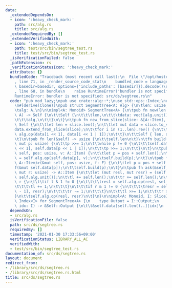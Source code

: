 ```yaml
---
data:
  _extendedDependsOn:
  - icon: ':heavy_check_mark:'
    path: src/alg.rs
    title: src/alg.rs
  _extendedRequiredBy: []
  _extendedVerifiedWith:
  - icon: ':heavy_check_mark:'
    path: test/src/bin/segtree_test.rs
    title: test/src/bin/segtree_test.rs
  _isVerificationFailed: false
  _pathExtension: rs
  _verificationStatusIcon: ':heavy_check_mark:'
  attributes: {}
  bundledCode: "Traceback (most recent call last):\n  File \"/opt/hostedtoolcache/Python/3.9.1/x64/lib/python3.9/site-packages/onlinejudge_verify/documentation/build.py\"\
    , line 71, in _render_source_code_stat\n    bundled_code = language.bundle(stat.path,\
    \ basedir=basedir, options={'include_paths': [basedir]}).decode()\n  File \"/opt/hostedtoolcache/Python/3.9.1/x64/lib/python3.9/site-packages/onlinejudge_verify/languages/user_defined.py\"\
    , line 68, in bundle\n    raise RuntimeError('bundler is not specified: {}'.format(path.as_posix()))\n\
    RuntimeError: bundler is not specified: src/ds/segtree.rs\n"
  code: "pub mod lazy;\npub use crate::alg::*;\nuse std::ops::Index;\nuse std::slice::SliceIndex;\n\
    \n#[derive(Clone)]\npub struct SegmentTree<A: Alg> {\n\tlen: usize,\n\tdata: Vec<A::Item>,\n\
    \talg: A,\n}\n\nimpl<A: Monoid> SegmentTree<A> {\n\tpub fn new(len: usize, alg:\
    \ A) -> Self {\n\t\tSelf {\n\t\t\tlen,\n\t\t\tdata: vec![alg.unit(); len * 2],\n\
    \t\t\talg,\n\t\t}\n\t}\n\tpub fn new_from_slice(slice: &[A::Item], alg: A) ->\
    \ Self {\n\t\tlet len = slice.len();\n\t\tlet mut data = slice.to_vec();\n\t\t\
    data.extend_from_slice(slice);\n\t\tfor i in (1..len).rev() {\n\t\t\tdata[i] =\
    \ alg.op(data[i << 1], data[i << 1 | 1]);\n\t\t}\n\t\tSelf { len, data, alg }\n\
    \t}\n\tpub fn len(&self) -> usize {\n\t\tself.len\n\t}\n\tfn build(&mut self,\
    \ mut p: usize) {\n\t\tp >>= 1;\n\t\twhile p != 0 {\n\t\t\tself.data[p] = self.alg.op(self.data[p\
    \ << 1], self.data[p << 1 | 1]);\n\t\t\tp >>= 1;\n\t\t}\n\t}\n\tpub fn add(&mut\
    \ self, pos: usize, v: A::Item) {\n\t\tlet p = pos + self.len();\n\t\tself.data[p]\
    \ = self.alg.op(self.data[p], v);\n\t\tself.build(p);\n\t}\n\tpub fn exec<F: FnOnce(&mut\
    \ A::Item)>(&mut self, pos: usize, f: F) {\n\t\tlet p = pos + self.len();\n\t\t\
    f(&mut self.data[p]);\n\t\tself.build(p);\n\t}\n\tpub fn ask(&self, mut l: usize,\
    \ mut r: usize) -> A::Item {\n\t\tlet (mut resl, mut resr) = (self.alg.unit(),\
    \ self.alg.unit());\n\t\tl += self.len();\n\t\tr += self.len();\n\t\twhile l <\
    \ r {\n\t\t\tif l & 1 != 0 {\n\t\t\t\tresl = self.alg.op(resl, self.data[l]);\n\
    \t\t\t\tl += 1;\n\t\t\t}\n\t\t\tif r & 1 != 0 {\n\t\t\t\tresr = self.alg.op(self.data[r\
    \ - 1], resr);\n\t\t\t\tr -= 1;\n\t\t\t}\n\t\t\tl >>= 1;\n\t\t\tr >>= 1;\n\t\t\
    }\n\t\tself.alg.op(resl, resr)\n\t}\n}\n\nimpl<A: Monoid, I: SliceIndex<[A::Item]>>\
    \ Index<I> for SegmentTree<A> {\n    type Output = I::Output;\n    fn index(&self,\
    \ idx: I) -> &Self::Output {\n\t\t&self.data[self.len()..][idx]\n    }\n}\n"
  dependsOn:
  - src/alg.rs
  isVerificationFile: false
  path: src/ds/segtree.rs
  requiredBy: []
  timestamp: '2021-01-30 17:33:56+09:00'
  verificationStatus: LIBRARY_ALL_AC
  verifiedWith:
  - test/src/bin/segtree_test.rs
documentation_of: src/ds/segtree.rs
layout: document
redirect_from:
- /library/src/ds/segtree.rs
- /library/src/ds/segtree.rs.html
title: src/ds/segtree.rs
---
```

